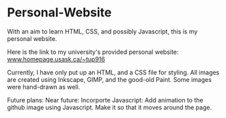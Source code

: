 # Personal-Website
With an aim to learn HTML, CSS, and possibly Javascript, this is my personal website.


Here is the link to my university's provided personal website: www.homepage.usask.ca/~tup916



Currently, I have only put up an HTML, and a CSS file for styling.
All images are created using Inkscape, GIMP, and the good-old Paint. Some images were hand-drawn as well.

Future plans:
Near future: 
Incorporte Javascript: Add animation to the github image using Javascript. Make it so that it moves around the page. 
